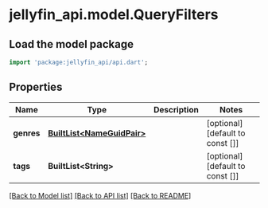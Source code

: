 # jellyfin_api.model.QueryFilters

## Load the model package
```dart
import 'package:jellyfin_api/api.dart';
```

## Properties
Name | Type | Description | Notes
------------ | ------------- | ------------- | -------------
**genres** | [**BuiltList&lt;NameGuidPair&gt;**](NameGuidPair.md) |  | [optional] [default to const []]
**tags** | **BuiltList&lt;String&gt;** |  | [optional] [default to const []]

[[Back to Model list]](../README.md#documentation-for-models) [[Back to API list]](../README.md#documentation-for-api-endpoints) [[Back to README]](../README.md)


